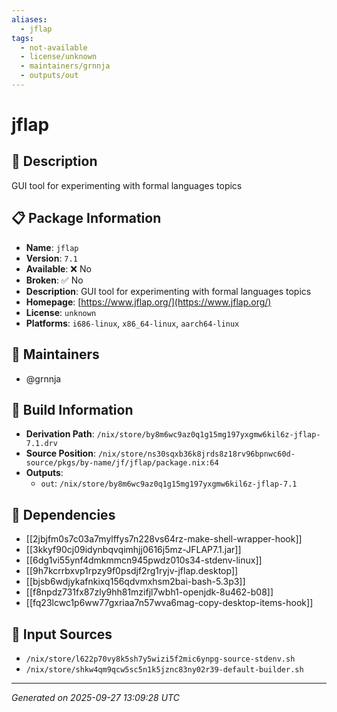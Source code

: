 ```yaml
---
aliases:
  - jflap
tags:
  - not-available
  - license/unknown
  - maintainers/grnnja
  - outputs/out
---
```


# jflap

## 📝 Description

GUI tool for experimenting with formal languages topics

## 📋 Package Information

- **Name**: `jflap`
- **Version**: `7.1`
- **Available**: ❌ No
- **Broken**: ✅ No
- **Description**: GUI tool for experimenting with formal languages topics
- **Homepage**: [https://www.jflap.org/](https://www.jflap.org/)
- **License**: `unknown`
- **Platforms**: `i686-linux`, `x86_64-linux`, `aarch64-linux`
## 👥 Maintainers

- @grnnja


## 🔧 Build Information

- **Derivation Path**: `/nix/store/by8m6wc9az0q1g15mg197yxgmw6kil6z-jflap-7.1.drv`
- **Source Position**: `/nix/store/ns30sqxb36k8jrds8z18rv96bpnwc60d-source/pkgs/by-name/jf/jflap/package.nix:64`
- **Outputs**:
  - `out`:  `/nix/store/by8m6wc9az0q1g15mg197yxgmw6kil6z-jflap-7.1`

## 🔗 Dependencies

- [[2jbjfm0s7c03a7mylffys7n228vs64rz-make-shell-wrapper-hook]]
- [[3kkyf90cj09idynbqvqimhjj0616j5mz-JFLAP7.1.jar]]
- [[6dg1vi55ynf4dmkmmcn945pwdz010s34-stdenv-linux]]
- [[9h7kcrrbxvp1rpzy9f0psdjf2rg1ryjv-jflap.desktop]]
- [[bjsb6wdjykafnkixq156qdvmxhsm2bai-bash-5.3p3]]
- [[f8npdz731fx87zly9hh81mzifjl7wbh1-openjdk-8u462-b08]]
- [[fq23lcwc1p6ww77gxriaa7n57wva6mag-copy-desktop-items-hook]]

## 📁 Input Sources

- `/nix/store/l622p70vy8k5sh7y5wizi5f2mic6ynpg-source-stdenv.sh`
- `/nix/store/shkw4qm9qcw5sc5n1k5jznc83ny02r39-default-builder.sh`

---
*Generated on 2025-09-27 13:09:28 UTC*
